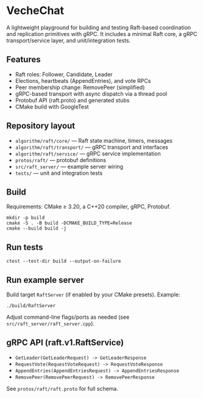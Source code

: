# VecheChat

A lightweight playground for building and testing Raft-based coordination and replication primitives with gRPC. It includes a minimal Raft core, a gRPC transport/service layer, and unit/integration tests.

## Features
- Raft roles: Follower, Candidate, Leader
- Elections, heartbeats (AppendEntries), and vote RPCs
- Peer membership change: RemovePeer (simplified)
- gRPC-based transport with async dispatch via a thread pool
- Protobuf API (raft.proto) and generated stubs
- CMake build with GoogleTest

## Repository layout
- `algorithm/raft/core/` — Raft state machine, timers, messages
- `algorithm/raft/transport/` — gRPC transport and interfaces
- `algorithm/raft/service/` — gRPC service implementation
- `protos/raft/` — protobuf definitions
- `src/raft_server/` — example server wiring
- `tests/` — unit and integration tests

## Build
Requirements: CMake ≥ 3.20, a C++20 compiler, gRPC, Protobuf.

```
mkdir -p build
cmake -S . -B build -DCMAKE_BUILD_TYPE=Release
cmake --build build -j
```

## Run tests
```
ctest --test-dir build --output-on-failure
```

## Run example server
Build target `RaftServer` (if enabled by your CMake presets). Example:
```
./build/RaftServer
```
Adjust command-line flags/ports as needed (see `src/raft_server/raft_server.cpp`).

## gRPC API (raft.v1.RaftService)
- `GetLeader(GetLeaderRequest) -> GetLeaderResponse`
- `RequestVote(RequestVoteRequest) -> RequestVoteResponse`
- `AppendEntries(AppendEntriesRequest) -> AppendEntriesResponse`
- `RemovePeer(RemovePeerRequest) -> RemovePeerResponse`

See `protos/raft/raft.proto` for full schema.

